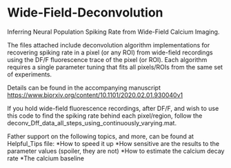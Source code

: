 # Wide-Field-Deconvolution
Inferring Neural Population Spiking Rate from Wide-Field Calcium Imaging.

The files attached include deconvolution algorithm implementations for recovering spiking rate in a pixel (or any ROI) from wide-field recordings using the DF/F fluorescence trace of the pixel (or ROI). 
Each algorithm requires a single parameter tuning that fits all pixels/ROIs from the same set of experiments.    

Details can be found in the accompanying manuscript https://www.biorxiv.org/content/10.1101/2020.02.01.930040v1

If you hold wide-field fluorescence recordings, after DF/F, and wish to use this code to find the spiking rate behind each pixel/region, follow the deconv_Dff_data_all_steps_using_continuously_varying.mat. 

Father support on the following topics, and more, can be found at Helpful_Tips file: 
*How to speed it up
*How sensitive are the results to the parameter values (spoiler, they are not)
*How to estimate the calcium decay rate
*The calcium baseline 
